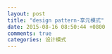 ```yaml
---
layout: post
title: "design pattern-享元模式"
date: 2015-08-16 08:50:44 +0800
comments: true
categories: 设计模式
---
```

